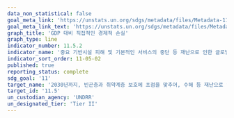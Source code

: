 ```yaml
---
data_non_statistical: false
goal_meta_link: 'https://unstats.un.org/sdgs/metadata/files/Metadata-11-05-02.pdf'
goal_meta_link_text: 'https://unstats.un.org/sdgs/metadata/files/Metadata-11-05-02.pdf'
graph_title: 'GDP 대비 직접적인 경제적 손실'
graph_type: line
indicator_number: 11.5.2
indicator_name: '중요 기반시설 피해 및 기본적인 서비스의 중단 등 재난으로 인한 글로벌 GDP 대비 직접적인 경제적 손실'
indicator_sort_order: 11-05-02
published: true
reporting_status: complete
sdg_goal: '11'
target_name: '2030년까지, 빈곤층과 취약계층 보호에 초점을 맞추어, 수해 등 재난으로 인한 사망자 및 피해자수를 대폭 줄이고 세계 총 GDP대비 직접적인 경제적 손실을 대폭 감소'
target_id: '11.5'
un_custodian_agency: 'UNDRR'
un_designated_tier: 'Tier II'
---
```

